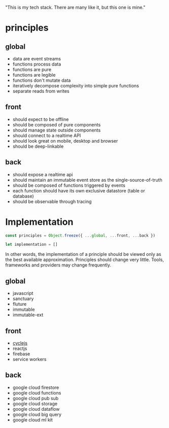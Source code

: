 "This is my tech stack. There are many like it, but this one is mine."

# principles

## global
- data are event streams
- functions process data
- functions are pure
- functions are legible
- functions don't mutate data
- iteratively decompose complexity into simple pure functions
- separate reads from writes

## front
- should expect to be offline
- should be composed of pure components
- should manage state outside components
- should connect to a realtime API
- should look great on mobile, desktop and browser
- should be deep-linkable

## back
- should expose a realtime api
- should maintain an immutable event store as the single-source-of-truth
- should be composed of functions triggered by events
- each function should have its own exclusive datastore (table or database)
- should be observable through tracing

# Implementation

```javascript
const principles = Object.freeze({ ...global, ...front, ...back })

let implementation = []
```

In other words, the implementation of a principle should be viewed only as the best available approximation. Principles should change very little. Tools, frameworks and providers may change frequently.

## global
- javascript
- sanctuary
- fluture
- immutable
- immutable-ext

## front
- [cyclejs](https://cycle.js.org/)
- reactjs
- firebase
- service workers

## back
- google cloud firestore
- google cloud functions
- google cloud pub sub
- google cloud storage
- google cloud dataflow
- google cloud big query
- google cloud ml kit
